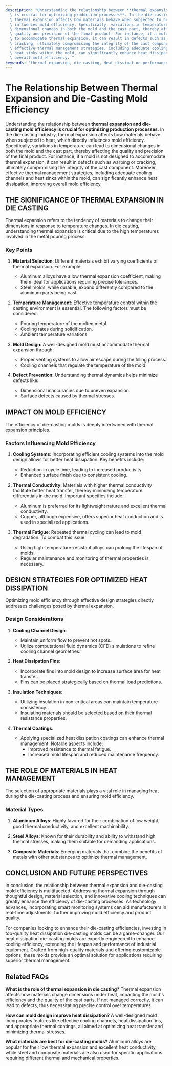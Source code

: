 ```yaml
---
description: "Understanding the relationship between **thermal expansion and die-casting mold efficiency\
  \ is crucial for optimizing production processes**. In the die-casting industry,\
  \ thermal expansion affects how materials behave when subjected to heat, which directly\
  \ influences mold efficiency. Specifically, variations in temperature can lead to\
  \ dimensional changes in both the mold and the cast part, thereby affecting the\
  \ quality and precision of the final product. For instance, if a mold is not designed\
  \ to accommodate thermal expansion, it can result in defects such as warping or\
  \ cracking, ultimately compromising the integrity of the cast component. Moreover,\
  \ effective thermal management strategies, including adequate cooling channels and\
  \ heat sinks within the mold, can significantly enhance heat dissipation, improving\
  \ overall mold efficiency. "
keywords: "thermal expansion, die casting, Heat dissipation performance, Die casting process"
---
```

# The Relationship Between Thermal Expansion and Die-Casting Mold Efficiency

Understanding the relationship between **thermal expansion and die-casting mold efficiency is crucial for optimizing production processes**. In the die-casting industry, thermal expansion affects how materials behave when subjected to heat, which directly influences mold efficiency. Specifically, variations in temperature can lead to dimensional changes in both the mold and the cast part, thereby affecting the quality and precision of the final product. For instance, if a mold is not designed to accommodate thermal expansion, it can result in defects such as warping or cracking, ultimately compromising the integrity of the cast component. Moreover, effective thermal management strategies, including adequate cooling channels and heat sinks within the mold, can significantly enhance heat dissipation, improving overall mold efficiency. 

## THE SIGNIFICANCE OF THERMAL EXPANSION IN DIE CASTING

Thermal expansion refers to the tendency of materials to change their dimensions in response to temperature changes. In die casting, understanding thermal expansion is critical due to the high temperatures involved in the metal pouring process. 

### Key Points 

1. **Material Selection**: Different materials exhibit varying coefficients of thermal expansion. For example:
    - Aluminum alloys have a low thermal expansion coefficient, making them ideal for applications requiring precise tolerances.
    - Steel molds, while durable, expand differently compared to the aluminum parts being cast.

2. **Temperature Management**: Effective temperature control within the casting environment is essential. The following factors must be considered:
    - Pouring temperature of the molten metal.
    - Cooling rates during solidification.
    - Ambient temperature variations.

3. **Mold Design**: A well-designed mold must accommodate thermal expansion through:
    - Proper venting systems to allow air escape during the filling process.
    - Cooling channels that regulate the temperature of the mold.

4. **Defect Prevention**: Understanding thermal dynamics helps minimize defects like:
    - Dimensional inaccuracies due to uneven expansion.
    - Surface defects caused by thermal stresses.

## IMPACT ON MOLD EFFICIENCY

The efficiency of die-casting molds is deeply intertwined with thermal expansion principles. 

### Factors Influencing Mold Efficiency

1. **Cooling Systems**: Incorporating efficient cooling systems into the mold design allows for better heat dissipation. Key benefits include:
   - Reduction in cycle time, leading to increased productivity.
   - Enhanced surface finish due to consistent cooling.

2. **Thermal Conductivity**: Materials with higher thermal conductivity facilitate better heat transfer, thereby minimizing temperature differentials in the mold. Important specifics include:
   - Aluminum is preferred for its lightweight nature and excellent thermal conductivity.
   - Copper, although expensive, offers superior heat conduction and is used in specialized applications.

3. **Thermal Fatigue**: Repeated thermal cycling can lead to mold degradation. To combat this issue:
   - Using high-temperature-resistant alloys can prolong the lifespan of molds.
   - Regular maintenance and monitoring of thermal properties is necessary.

## DESIGN STRATEGIES FOR OPTIMIZED HEAT DISSIPATION

Optimizing mold efficiency through effective design strategies directly addresses challenges posed by thermal expansion.

### Design Considerations

1. **Cooling Channel Design**:
   - Maintain uniform flow to prevent hot spots.
   - Utilize computational fluid dynamics (CFD) simulations to refine cooling channel geometries.

2. **Heat Dissipation Fins**:
   - Incorporate fins into mold design to increase surface area for heat transfer.
   - Fins can be placed strategically based on thermal load predictions.

3. **Insulation Techniques**:
   - Utilizing insulation in non-critical areas can maintain temperature consistency.
   - Insulating materials should be selected based on their thermal resistance properties.

4. **Thermal Coatings**:
   - Applying specialized heat dissipation coatings can enhance thermal management. Notable aspects include:
     - Improved resistance to thermal fatigue.
     - Increased mold lifespan and reduced maintenance frequency.

## THE ROLE OF MATERIALS IN HEAT MANAGEMENT

The selection of appropriate materials plays a vital role in managing heat during the die-casting process and ensuring mold efficiency. 

### Material Types

1. **Aluminum Alloys**: Highly favored for their combination of low weight, good thermal conductivity, and excellent machinability.
  
2. **Steel Alloys**: Known for their durability and ability to withstand high thermal stresses, making them suitable for demanding applications.

3. **Composite Materials**: Emerging materials that combine the benefits of metals with other substances to optimize thermal management.

## CONCLUSION AND FUTURE PERSPECTIVES

In conclusion, the relationship between thermal expansion and die-casting mold efficiency is multifaceted. Addressing thermal expansion through thoughtful design, material selection, and innovative cooling techniques can greatly enhance the efficiency of die-casting processes. As technology advances, incorporating smart monitoring systems can aid manufacturers in real-time adjustments, further improving mold efficiency and product quality.

For companies looking to enhance their die-casting efficiencies, investing in top-quality heat dissipation die-casting molds can be a game-changer. Our heat dissipation die-casting molds are expertly engineered to enhance cooling efficiency, extending the lifespan and performance of industrial equipment. Crafted from high-quality materials and offering customizable options, these molds provide an optimal solution for applications requiring superior thermal management.

## Related FAQs

**What is the role of thermal expansion in die casting?**
Thermal expansion affects how materials change dimensions under heat, impacting the mold's efficiency and the quality of the cast parts. If not managed correctly, it can lead to defects, thus necessitating precise control over temperatures.

**How can mold design improve heat dissipation?**
A well-designed mold incorporates features like effective cooling channels, heat dissipation fins, and appropriate thermal coatings, all aimed at optimizing heat transfer and minimizing thermal stresses.

**What materials are best for die-casting molds?**
Aluminum alloys are popular for their low thermal expansion and excellent heat conductivity, while steel and composite materials are also used for specific applications requiring different thermal and mechanical properties.

